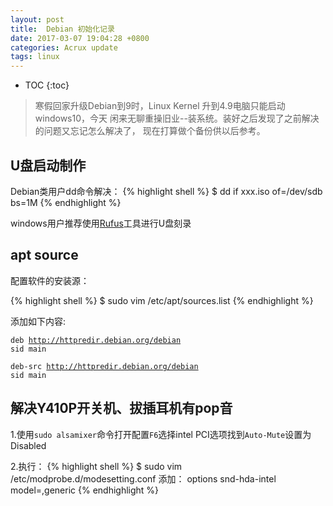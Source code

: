 ```yaml
---
layout: post
title:  Debian 初始化记录
date: 2017-03-07 19:04:28 +0800
categories: Acrux update
tags: linux  
---
```


* TOC
{:toc}

> 寒假回家升级Debian到9时，Linux Kernel 升到4.9电脑只能启动windows10，今天
闲来无聊重操旧业--装系统。装好之后发现了之前解决的问题又忘记怎么解决了，
现在打算做个备份供以后参考。

## U盘启动制作

>
Debian类用户dd命令解决：
{% highlight shell %}
$ dd if xxx.iso of=/dev/sdb bs=1M
{% endhighlight %}
>
windows用户推荐使用[Rufus](http://rufus.akeo.ie/)工具进行U盘刻录

## apt source
>
配置软件的安装源： 
>
{% highlight shell %}
$ sudo vim /etc/apt/sources.list
{% endhighlight %}
>
添加如下内容: 
>
<code>deb http://httpredir.debian.org/debian sid main</code> 
>
<code>deb-src http://httpredir.debian.org/debian sid main</code>

## 解决Y410P开关机、拔插耳机有pop音
>
1.使用<code>sudo alsamixer</code>命令打开配置<code>F6</code>选择intel
PCI选项找到<code>Auto-Mute</code>设置为Disabled

>
2.执行：
{% highlight shell %}
$ sudo vim /etc/modprobe.d/modesetting.conf
添加： options snd-hda-intel model=,generic
{% endhighlight %}
